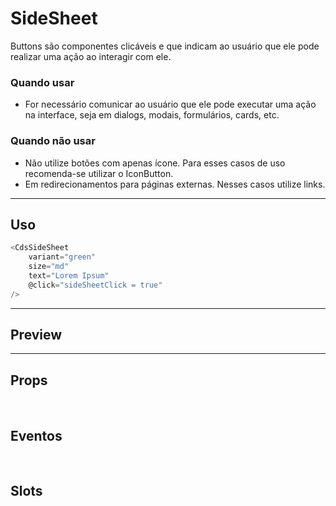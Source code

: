 # SideSheet

Buttons são componentes clicáveis e que indicam ao usuário que ele pode realizar uma ação ao interagir com ele.

### Quando usar

- For necessário comunicar ao usuário que ele pode executar uma ação na interface,
  seja em dialogs, modais, formulários, cards, etc.

### Quando não usar

- Não utilize botões com apenas ícone. Para esses casos de uso recomenda-se utilizar o IconButton.
- Em redirecionamentos para páginas externas. Nesses casos utilize links.

---

## Uso

```js
<CdsSideSheet
	variant="green"
	size="md"
	text="Lorem Ipsum"
	@click="sideSheetClick = true"
/>
```

---

## Preview

<PreviewBuilder
	:component="CdsSideSheet"
	:events="cdsSideSheetEvents"
/>

---

## Props

<APITable
	name="SideSheet"
	section="props"
/>
<br />

## Eventos

<APITable
	name="SideSheet"
	section="events"
/>
<br />

## Slots

<APITable
	name="SideSheet"
	section="slots"
/>

<script setup>
import CdsSideSheet from '@/components/SideSheet.vue';

const cdsSideSheetEvents = [
	'sideSheet-click'
];
</script>
